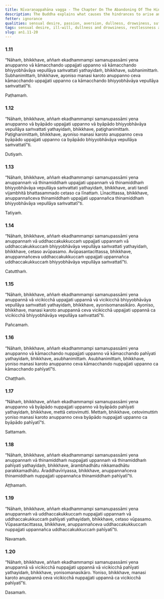 ```yaml
---
title: Nīvaraṇappahāna vagga - The Chapter On The Abandoning Of The Hindrances
description: The Buddha explains what causes the hindrances to arise and how to abandon them.
fetter: ignorance
qualities: sensual desire, passion, aversion, dullness, drowsiness, suffering, laziness, anxiety, doubtful, loving-kindness, liberation, vigour, arousing energy, continuous effort, tranquility, wise attention
tags: sensual desire, ill-will, dullness and drowsiness, restlessness and worry, doubt, five hindrances, wise attention, unwise attention, an, an1
slug: an1.11-20
---
```


### 1.11

“Nāhaṁ, bhikkhave, aññaṁ ekadhammampi samanupassāmi yena anuppanno vā kāmacchando uppajjati uppanno vā kāmacchando bhiyyobhāvāya vepullāya saṁvattati yathayidaṁ, bhikkhave, subhanimittaṁ. Subhanimittaṁ, bhikkhave, ayoniso manasi karoto anuppanno ceva kāmacchando uppajjati uppanno ca kāmacchando bhiyyobhāvāya vepullāya saṁvattatī”ti.

Paṭhamaṁ.

### 1.12

“Nāhaṁ, bhikkhave, aññaṁ ekadhammampi samanupassāmi yena anuppanno vā byāpādo uppajjati uppanno vā byāpādo bhiyyobhāvāya vepullāya saṁvattati yathayidaṁ, bhikkhave, paṭighanimittaṁ. Paṭighanimittaṁ, bhikkhave, ayoniso manasi karoto anuppanno ceva byāpādo uppajjati uppanno ca byāpādo bhiyyobhāvāya vepullāya saṁvattatī”ti.

Dutiyaṁ.

### 1.13

“Nāhaṁ, bhikkhave, aññaṁ ekadhammampi samanupassāmi yena anuppannaṁ vā thinamiddhaṁ uppajjati uppannaṁ vā thinamiddhaṁ bhiyyobhāvāya vepullāya saṁvattati yathayidaṁ, bhikkhave, arati tandī vijambhitā bhattasammado cetaso ca līnattaṁ. Līnacittassa, bhikkhave, anuppannañceva thinamiddhaṁ uppajjati uppannañca thinamiddhaṁ bhiyyobhāvāya vepullāya saṁvattatī”ti.

Tatiyaṁ.

### 1.14

“Nāhaṁ, bhikkhave, aññaṁ ekadhammampi samanupassāmi yena anuppannaṁ vā uddhaccakukkuccaṁ uppajjati uppannaṁ vā uddhaccakukkuccaṁ bhiyyobhāvāya vepullāya saṁvattati yathayidaṁ, bhikkhave, cetaso avūpasamo. Avūpasantacittassa, bhikkhave, anuppannañceva uddhaccakukkuccaṁ uppajjati uppannañca uddhaccakukkuccaṁ bhiyyobhāvāya vepullāya saṁvattatī”ti.

Catutthaṁ.

### 1.15

“Nāhaṁ, bhikkhave, aññaṁ ekadhammampi samanupassāmi yena anuppannā vā vicikicchā uppajjati uppannā vā vicikicchā bhiyyobhāvāya vepullāya saṁvattati yathayidaṁ, bhikkhave, ayonisomanasikāro. Ayoniso, bhikkhave, manasi karoto anuppannā ceva vicikicchā uppajjati uppannā ca vicikicchā bhiyyobhāvāya vepullāya saṁvattatī”ti.

Pañcamaṁ.

### 1.16

“Nāhaṁ, bhikkhave, aññaṁ ekadhammampi samanupassāmi yena anuppanno vā kāmacchando nuppajjati uppanno vā kāmacchando pahīyati yathayidaṁ, bhikkhave, asubhanimittaṁ. Asubhanimittaṁ, bhikkhave, yoniso manasi karoto anuppanno ceva kāmacchando nuppajjati uppanno ca kāmacchando pahīyatī”ti.

Chaṭṭhaṁ.

### 1.17

“Nāhaṁ, bhikkhave, aññaṁ ekadhammampi samanupassāmi yena anuppanno vā byāpādo nuppajjati uppanno vā byāpādo pahīyati yathayidaṁ, bhikkhave, mettā cetovimutti. Mettaṁ, bhikkhave, cetovimuttiṁ yoniso manasi karoto anuppanno ceva byāpādo nuppajjati uppanno ca byāpādo pahīyatī”ti.

Sattamaṁ.

### 1.18

“Nāhaṁ, bhikkhave, aññaṁ ekadhammampi samanupassāmi yena anuppannaṁ vā thinamiddhaṁ nuppajjati uppannaṁ vā thinamiddhaṁ pahīyati yathayidaṁ, bhikkhave, ārambhadhātu nikkamadhātu parakkamadhātu. Āraddhavīriyassa, bhikkhave, anuppannañceva thinamiddhaṁ nuppajjati uppannañca thinamiddhaṁ pahīyatī”ti.

Aṭṭhamaṁ.

### 1.19

“Nāhaṁ, bhikkhave, aññaṁ ekadhammampi samanupassāmi yena anuppannaṁ vā uddhaccakukkuccaṁ nuppajjati uppannaṁ vā uddhaccakukkuccaṁ pahīyati yathayidaṁ, bhikkhave, cetaso vūpasamo. Vūpasantacittassa, bhikkhave, anuppannañceva uddhaccakukkuccaṁ nuppajjati uppannañca uddhaccakukkuccaṁ pahīyatī”ti.

Navamaṁ.

### 1.20

“Nāhaṁ, bhikkhave, aññaṁ ekadhammampi samanupassāmi yena anuppannā vā vicikicchā nuppajjati uppannā vā vicikicchā pahīyati yathayidaṁ, bhikkhave, yonisomanasikāro. Yoniso, bhikkhave, manasi karoto anuppannā ceva vicikicchā nuppajjati uppannā ca vicikicchā pahīyatī”ti.

Dasamaṁ.
